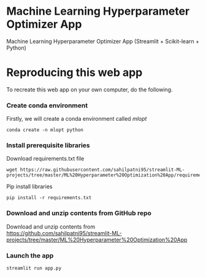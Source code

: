 # Machine Learning Hyperparameter Optimizer App


Machine Learning Hyperparameter Optimizer App (Streamlit + Scikit-learn + Python)


# Reproducing this web app
To recreate this web app on your own computer, do the following.

### Create conda environment
Firstly, we will create a conda environment called *mlopt*
```
conda create -n mlopt python
```

### Install prerequisite libraries

Download requirements.txt file

```
wget https://raw.githubusercontent.com/sahilpatni95/streamlit-ML-projects/tree/master/ML%20Hyperparameter%20Optimization%20App/requirements.txt

```

Pip install libraries
```
pip install -r requirements.txt
```

###  Download and unzip contents from GitHub repo

Download and unzip contents from https://github.com/sahilpatni95/streamlit-ML-projects/tree/master/ML%20Hyperparameter%20Optimization%20App

###  Launch the app

```
streamlit run app.py
```